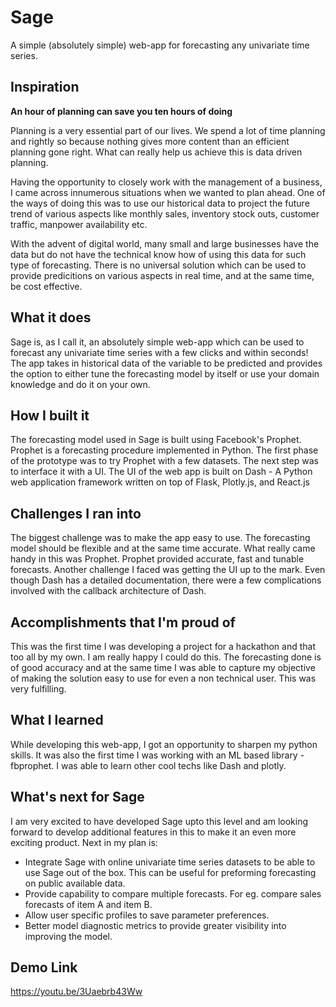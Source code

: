 # Sage
A simple (absolutely simple) web-app for forecasting any univariate time series.
## Inspiration
**An hour of planning can save you ten hours of doing**

Planning is a very essential part of our lives. We spend a lot of time planning and rightly so because nothing gives more content than an efficient planning gone right. What can really help us achieve this is data driven planning. 

Having the opportunity to closely work with the management of a business, I came across innumerous situations when we wanted to plan ahead. One of the ways of doing this was to use our historical data to project the future trend of various aspects like monthly sales, inventory stock outs, customer traffic, manpower availability etc. 

With the advent of digital world, many small and large businesses have the data but do not have the technical know how of using this data for such type of forecasting. There is no universal solution which can be used to provide predicitions on various aspects in real time, and at the same time, be cost effective. 

## What it does
Sage is, as I call it, an absolutely simple web-app which can be used to forecast any univariate time series with a few clicks and within seconds! 
The app takes in historical data of the variable to be predicted and provides the option to either tune the forecasting model by itself or use your domain knowledge and do it on your own.
## How I built it
The forecasting model used in Sage is built using Facebook's Prophet. Prophet is a forecasting procedure implemented in Python. The first phase of the prototype was to try Prophet with a few datasets. The next step was to interface it with a UI. The UI of the web app is built on Dash - A Python web application framework written on top of Flask, Plotly.js, and React.js
## Challenges I ran into
The biggest challenge was to make the app easy to use. The forecasting model should be flexible and at the same time accurate. What really came handy in this was Prophet. Prophet provided accurate, fast and tunable forecasts.
Another challenge I faced was getting the UI up to the mark. Even though Dash has a detailed documentation, there were a few complications involved with the callback architecture of Dash.  

## Accomplishments that I'm proud of
This was the first time I was developing a project for a hackathon and that too all by my own. I am really happy I could do this. 
The forecasting done is of good accuracy and at the same time I was able to capture my objective of making the solution easy to use for even a non technical user. This was very fulfilling.
## What I learned
While developing this web-app, I got an opportunity to sharpen my python skills. It was also the first time I was working with an ML based library - fbprophet. I was able to learn other cool techs like Dash and plotly.
## What's next for Sage
I am very excited to have developed Sage upto this level and am looking forward to develop additional features in this to make it an even more exciting product. Next in my plan is:
* Integrate Sage with online univariate time series datasets to be able to use Sage out of the box. This can be useful for preforming forecasting on public available data.
* Provide capability to compare multiple forecasts. For eg. compare sales forecasts of item A and item B.
* Allow user specific profiles to save parameter preferences. 
* Better model diagnostic metrics to provide greater visibility into improving the model.

## Demo Link
https://youtu.be/3Uaebrb43Ww
